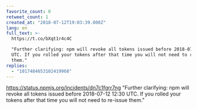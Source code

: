 ```yaml
---
favorite_count: 0
retweet_count: 1
created_at: "2018-07-12T19:03:39.000Z"
lang: en
full_text: >-
  https://t.co/bXqt1r4c4C

  "Further clarifying: npm will revoke all tokens issued before 2018-07-12 12:30
  UTC. If you rolled your tokens after that time you will not need to re-issue
  them."
replies:
  - "1017484653102419968"
---
```


<https://status.npmjs.org/incidents/dn7c1fgrr7ng> "Further clarifying: npm will
revoke all tokens issued before 2018-07-12 12:30 UTC. If you rolled your tokens
after that time you will not need to re-issue them."
